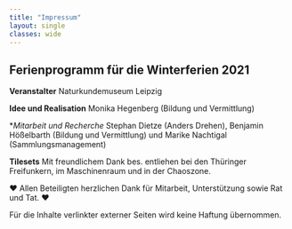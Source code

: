 ```yaml
---
title: "Impressum"
layout: single
classes: wide
---
```

## Ferienprogramm für die Winterferien 2021

**Veranstalter** Naturkundemuseum Leipzig

**Idee und Realisation** Monika Hegenberg (Bildung und Vermittlung)

**Mitarbeit und Recherche* Stephan Dietze (Anders Drehen), Benjamin Hößelbarth (Bildung und Vermittlung) und Marike Nachtigal (Sammlungsmanagement)

**Tilesets** Mit freundlichem Dank bes. entliehen bei den Thüringer Freifunkern, im Maschinenraum und in der Chaoszone.

♥ Allen Beteiligten herzlichen Dank für Mitarbeit, Unterstützung sowie Rat und Tat. ♥

Für die Inhalte verlinkter externer Seiten wird keine Haftung übernommen.
